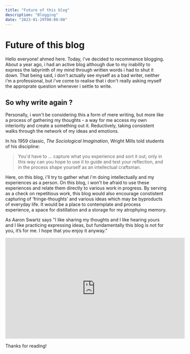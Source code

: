 ```yaml
---
title: "Future of this blog"
description: "Blogging"
date: "2023-01-29T00:00:00"
---
```


# Future of this blog

Hello everyone! ahmed here. Today, i've decided to recommence blogging. About a year ago, i had an active blog although due to my inability to express the labyrinth of my mind through written words i had to shut it down. That being said, i don't actually see myself as  a bad writer, neither i'm a professional, but i've come to realise that  i don't  really asking myself the approprate question whenever i settle to write. 

## So why write again ?

Personally,  i won't be considering this a form of mere writing, but more like a process of gathering my thoughts - a way for me access my own interiority and create a something out it. Reductively, taking consistent walks through the network of my ideas and emotions.

In his 1959 classic, _The Sociological Imagination_, Wright Mills told students of his discipline:

>  You'd have to … capture what you experience and sort it out; only in this way can you hope to use it to guide and test your reflection, and in the process shape yourself as an intellectual craftsman.

Here, on this blog, i'll  try to gather what i'm doing intellectually and my experiences as a person.  On this blog, i won't be afraid to use these experiences and relate them directly to various work in progress. By serving as a check on repetitious work, this blog would also encourage constistent capturing of ‘fringe-thoughts’ and various ideas which may be byproducts of everyday life. It would be a place to contemplate and process experience, a space for distillation and a storage for my atrophying memory. 

As Aaron Swartz says "I like sharing my thoughts and I like hearing yours and I like practicing expressing ideas, but fundamentally this blog is not for you, it’s for me. I hope that you enjoy it anyway."

<iframe width="560" height="315" src="https://www.youtube.com/embed/AH7YxbuZQs8" title="YouTube video player" frameborder="0" allow="accelerometer; autoplay; clipboard-write; encrypted-media; gyroscope; picture-in-picture; web-share" allowfullscreen></iframe>

Thanks for reading!